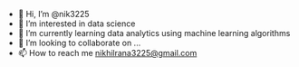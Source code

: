 - 👋 Hi, I’m @nik3225
- 👀 I’m interested in data science
- 🌱 I’m currently learning data analytics using machine learning algorithms
- 💞️ I’m looking to collaborate on ...
- 📫 How to reach me nikhilrana3225@gmail.com

<!---
nik3225/nik3225 is a ✨ special ✨ repository because its `README.md` (this file) appears on your GitHub profile.
You can click the Preview link to take a look at your changes.
--->
